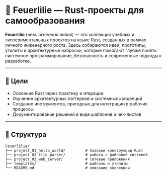 # 🌺 Feuerlilie — Rust-проекты для самообразования

**Feuerlilie** (нем. *огненная лилия*) — это коллекция учебных и экспериментальных проектов на языке Rust, созданных в рамках личного инженерного роста. Здесь собираются идеи, прототипы, утилиты и архитектурные наброски, которые помогают глубже понять системное программирование, безопасность и современные подходы к разработке.

---

## 🎯 Цели

- Освоение Rust через практику и итерации
- Изучение архитектурных паттернов и системных концепций
- Создание инструментов, пригодных для интеграции в рабочие процессы
- Документирование решений в виде шаблонов и чек-листов

---

## 📁 Структура

```text
Feuerlilie/
├── project_01_hello_world/         # базовые конструкции Rust
├── project_02_file_parser/         # работа с файловой системой
├── project_03_web_server/          # сетевые приложения
├── templates/                      # шаблоны и утилиты
└── README.md                       # описание коллекции
